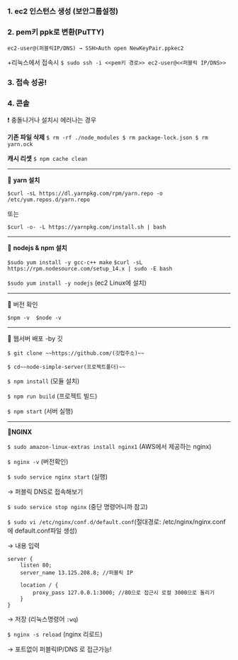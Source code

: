 ### 1. ec2 인스턴스 생성 (보안그룹설정)

### 2. pem키 ppk로 변환(PuTTY)

    ec2-user@(퍼블릭IP/DNS) → SSH>Auth open NewKeyPair.ppkec2 
    
+리눅스에서 접속시
`$ sudo ssh -i <<pem키 경로>> ec2-user@<<퍼블릭 IP/DNS>>`

### 3. 접속 성공!

### 4. 콘솔
❗ 충돌나거나 설치시 에러나는 경우 

**기존 파일 삭제**
`$ rm -rf ./node_modules
 $ rm package-lock.json
 $ rm yarn.ock`

**캐시 리셋**
`$ npm cache clean`

---

🥎 **yarn 설치**

`$curl -sL https://dl.yarnpkg.com/rpm/yarn.repo -o /etc/yum.repos.d/yarn.repo`

또는

`$curl -o- -L https://yarnpkg.com/install.sh | bash`

---

🏀 **nodejs & npm 설치**

`$sudo yum install -y gcc-c++ make`
`$curl -sL https://rpm.nodesource.com/setup_14.x | sudo -E bash` 

`$sudo yum install -y nodejs` (ec2 Linux에 설치)

---

🏐 버전 확인

`$npm -v 
 $node -v`
 
---

🏈 웹서버 배포 -by 깃

`$ git clone ~~https://github.com/(깃헙주소)~~`

`$ cd~~node-simple-server(프로젝트폴더)~~`

`$ npm install` (모듈 설치)

`$ npm run build` (프로젝트 빌드)

`$ npm start` (서버 실행)

---


🏉**NGINX**

`$ sudo amazon-linux-extras install nginx1` (AWS에서 제공하는 nginx)

`$ nginx -v` (버전확인)  

`$ sudo service nginx start` (실행)

→ 퍼블릭 DNS로 접속해보기

`$ sudo service stop nginx` (중단 명령어니까 참고)

`$ sudo vi /etc/nginx/conf.d/default.conf`(절대경로: /etc/nginx/nginx.conf 에 default.conf파일 생성)

→ 내용 입력

```basic
server {
	listen 80;
	server_name 13.125.208.8; //퍼블릭 IP
	
	location / {
		proxy_pass 127.0.0.1:3000; //80으로 접근시 로컬 3000으로 돌리기
	}
}
```

→ 저장 (리눅스명령어 `:wq`)

`$ nginx -s reload` (nginx 리로드)

→ 포트없이 퍼블릭IP/DNS 로 접근가능!
